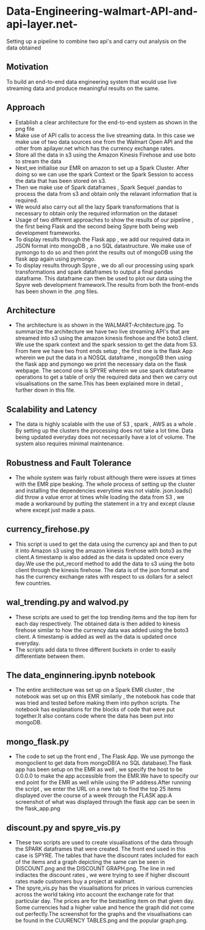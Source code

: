 # Data-Engineering-walmart-API-and-api-layer.net-
Setting up a pipeline to combine two api's and carry out analysis on the data obtained
## Motivation
To build an end-to-end data engineering system that would use live streaming data and produce meaningful results on the same.

## Approach 
- Establish a clear architecture for the end-to-end system as shown in the png file
- Make use of API calls to access the live streaming data. In this case we make use of two data sources one from the Walmart Open API and the other from apilayer.net which has the currency exchange rates.
- Store all the data in s3 using the Amazon Kinesis Firehose and use boto to stream the data
- Next,we initialise our EMR on amazon to set up a Spark Cluster. After doing so we can use the spark Context or the Spark      Session to access the data that has been stored on s3.
- Then we make use of Spark dataframes , Spark Sequel ,pandas to process the data from s3 and obtain only the relavant information that is required.
- We would also carry out all the lazy Spark transformations that is necessary to obtain only the required information on the dataset
- Usage of two different approaches to show the results of our pipeline , the first being Flask and the second being Spyre both being web development frameworks.
- To display results through the Flask app , we add our required data in JSON format into mongoDB , a no SQL datastructure. We make use of pymongo to do so and then print the results out of mongoDB using the flask app again using pymongo.
- To display results through Spyre , we do all our processing using spark transformations and spark dataframes to output a final pandas dataframe. This dataframe can then be used to plot our data using the Spyre web development framework.The results from both the front-ends has been shown in the .png files.

## Architecture
- The architecture is as shown in the WALMART-Architecture.jpg. To summarize the architecture we have two live streaming API's that are streamed into s3 using the amazon kinesis firehose and the boto3 client. We use the spark context and the spark session to get the data from S3. From here we have two front ends setup , the first one is the flask App wherein we put the data in a NOSQL dataframe , mongoDB then using the flask app and pymongo we print the necessary data on the flask webpage. The second one is SPYRE wherein we use spark datafreame operations to get a table of only the required data and then we carry out visualisations on the same.This has been explained more in detail , further down in this file.

## Scalability and Latency 
- The data is highly scalable with the use of S3 , spark , AWS as a whole . By setting up the clusters the processing does not take a lot time. Data being updated everyday does not necessarily have a lot of volume. The system also requires minimal maintenance.

## Robustness and Fault Tolerance
- The whole system was fairly robust although there were issues at times with the EMR pipe beaking. The whole process of setting up the cluster and installing the dependencies everytime was not viable. json.loads() did throw a value error at times while loading the data from S3 , we made a workaround by putting the statement in a try and except clause where except just made a pass.

## currency_firehose.py
- This script is used to get the data using the currency api and then to put it into Amazon s3 using the amazon kinesis firehose with boto3 as the client.A timestamp is also added as the data is updated once every day.We use the put_record method to add the data to s3 using the boto client through the kinesis firehose. The data is of the json format and has the currency exchange rates with respect to us dollars for a select few countries.

## wal_trending.py and walvod.py
- These scripts are used to get the top trending items and the top item for each day respectively. The obtained data is then added to kinesis firehose similar to how the currency data was added using the boto3 client. A timestamp is added as well as the data is updated once everyday.
- The scripts add data to three different buckets in order to easily differentiate between them.

## The data_enginnering.ipynb notebook
- The entire architecture was set up on a Spark EMR cluster , the notebook was set up on this EMR similarly , the notebook has code that was tried and tested before making them into python scripts. The notebook has explanations for the blocks of code that were put together.It also contans code where the data has been put into mongoDB.

## mongo_flask.py
- The code to set up the front end , The Flask App. We use pymongo the mongoclient to get data from mongoDB(A no SQL database).The flask app has been setup on the EMR as well , we specify the host to be 0.0.0.0 to make the app accessible from the EMR.We have to specify our end point for the EMR as well while using the IP address.After running the script , we enter the URL on a new tab to find the top 25 items displayed over the course of a week through the FLASK app.A screenshot of what was displayed through the flask app can be seen in the flask_app.png

## discount.py and spyre_vis.py
- These two scripts are used to create visualisations of the data through the SPARK dataframes that were created. The front end used in this case is SPYRE. The tables that have the discount rates included for each of the items and a graph depicting the same can be seen in DISCOUNT.png and the DISCOUNT GRAPH.png. The line in red indiactes the discount rates , we were trying to see if higher discount rates made customers buy a project at walmart.
- The spyre_vis.py has the visualisations for prices in various currencies across the world taking into account the exchange rate for that particular day. The prices are for the bestselling item on that given day. Some currencies had a higher value and hence the graph did not come out perfectly.The screenshot for the graphs and the visualisations can be found in the CUURENCY TABLES.png and the popular graph.png.
